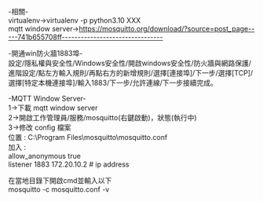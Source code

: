 -相關-  
virtualenv->virtualenv -p python3.10 XXX  
mqtt window server->https://mosquitto.org/download/?source=post_page-----741b655708ff--------------------------------  

-開通win防火牆1883埠-  
設定/隱私權與安全性/Windows安全性/開啟windows安全性/防火牆與網路保護/進階設定/點左方輸入規則/再點右方的新增規則/選擇[連接埠]/下一步/選擇[TCP]/選擇[特定本機連接埠]/輸入1883/下一步/允許連線/下一步接續完成。  

-MQTT Window Server-  
1->下載 mqtt window server  
2->開啟工作管理員/服務/mosquitto(右鍵啟動)，狀態(執行中)  
3->修改 config 檔案  
位置 : C:\Program Files\mosquitto\mosquitto.conf  
加入 :  
allow_anonymous true  
listener 1883 172.20.10.2  # ip address  

在當地目錄下開啟cmd並輸入以下  
mosquitto -c mosquitto.conf -v  





